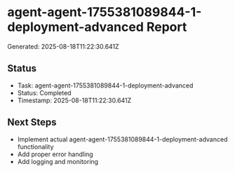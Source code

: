 # agent-agent-1755381089844-1-deployment-advanced Report

Generated: 2025-08-18T11:22:30.641Z

## Status
- Task: agent-agent-1755381089844-1-deployment-advanced
- Status: Completed
- Timestamp: 2025-08-18T11:22:30.641Z

## Next Steps
- Implement actual agent-agent-1755381089844-1-deployment-advanced functionality
- Add proper error handling
- Add logging and monitoring
